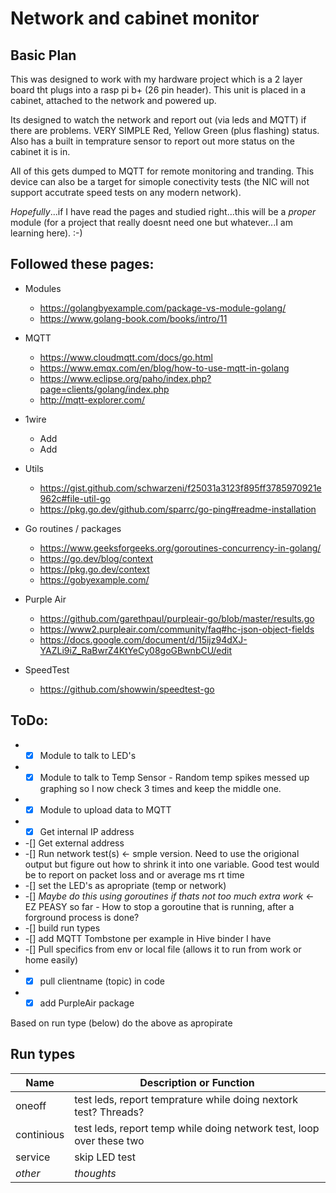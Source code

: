 # Network and cabinet monitor #
## Basic Plan ##
This was designed to work with my hardware project which is a 2 layer board tht plugs into a rasp pi b+ (26 pin header). This unit is placed in a cabinet, attached to the network and powered up.

Its designed to watch the network and report out (via leds and MQTT) if there are problems. VERY SIMPLE Red, Yellow Green (plus flashing) status.
Also has a built in temprature sensor to report out more status on the cabinet it is in.

All of this gets dumped to MQTT for remote monitoring and tranding. This device can also be a target for simople conectivity tests (the NIC will not support accutrate speed tests on any modern network).

*Hopefully*...if I have read the pages and studied right...this will be a *proper* module (for a project that really doesnt need one but whatever...I am learning here). :-)

## Followed these pages: ##

* Modules 
    * https://golangbyexample.com/package-vs-module-golang/
    * https://www.golang-book.com/books/intro/11
* MQTT
    * https://www.cloudmqtt.com/docs/go.html
    * https://www.emqx.com/en/blog/how-to-use-mqtt-in-golang
    * https://www.eclipse.org/paho/index.php?page=clients/golang/index.php
    * http://mqtt-explorer.com/
* 1wire
    * Add
    * Add
* Utils
    * https://gist.github.com/schwarzeni/f25031a3123f895ff3785970921e962c#file-util-go
    * https://pkg.go.dev/github.com/sparrc/go-ping#readme-installation
    
* Go routines / packages
    * https://www.geeksforgeeks.org/goroutines-concurrency-in-golang/
    * https://go.dev/blog/context
    * https://pkg.go.dev/context
    * https://gobyexample.com/
* Purple Air
    * https://github.com/garethpaul/purpleair-go/blob/master/results.go
    * https://www2.purpleair.com/community/faq#hc-json-object-fields
    * https://docs.google.com/document/d/15ijz94dXJ-YAZLi9iZ_RaBwrZ4KtYeCy08goGBwnbCU/edit
* SpeedTest
    * https://github.com/showwin/speedtest-go

## ToDo: ##

* -[x] Module to talk to LED's
* -[x] Module to talk to Temp Sensor - Random temp spikes messed up graphing so I now check 3 times and keep the middle one.
* -[x] Module to upload data to MQTT
* -[x] Get internal IP address
* -[] Get external address
* -[] Run network test(s) <- smple version. Need to use the origional output but figure out how to shrink it into one variable. Good test would be to report on packet loss and or average ms rt time
* -[] set the LED's as apropriate (temp or network)	
* -[] *Maybe do this using goroutines if thats not too much extra work* <- EZ PEASY so far  - How to stop a goroutine that is running, after a forground process is done?
* -[] build run types
* -[] add MQTT Tombstone per example in Hive binder I have
* -[] Pull specifics from env or local file (allows it to run from work or home easily)
* -[x] pull  clientname (topic) in code
* -[x] add PurpleAir package

Based on run type (below) do the above as apropirate
	
## Run types ##
Name | Description or Function
------|-----------------------
oneoff | test leds, report temprature while doing nextork test? Threads?
continious | test leds, report temp while doing network test, loop over these two
service | skip LED test
*other* | *thoughts*
